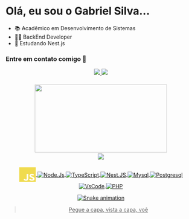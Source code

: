 # Olá, eu sou o Gabriel Silva...
  - 📚 Acadêmico em Desenvolvimento de Sistemas<br>
  - 🧑‍💻 BackEnd Developer
  - 🌱 Estudando Nest.js
### Entre em contato comigo 🔻
 <div align="center">
   <a href = "mailto:contato.gabrieljosesilva@gmail.com">
     <img src="https://img.shields.io/badge/Gmail-D14836?style=for-the-badge&logo=gmail&logoColor=white" target="_blank">
  </a>
   <a href="https://www.linkedin.com/in/gabriel-jose-silva/" target="_blank">
     <img src="https://img.shields.io/badge/-LinkedIn-%230077B5?style=for-the-badge&logo=linkedin&logoColor=white" target="_blank">
  </a> 

  </div>

###
<div align="center">
    <a href="https://www.codewars.com/users/gabriellgjs" target="_blank">
      <img   height="180em" width="350em" src="https://www.codewars.com/users/gabriellgjs/badges/large"/>
    </a>
</div>
<div align="center">
  <a href="https://github.com/gabriellgjs">
  <img height="180em" src="https://github-readme-stats.vercel.app/api?username=gabriellgjs&show_icons=true&theme=dracula"/>
</div>
  <div align="center">
  <a href="https://github.com/gabriellgjs">
  
</div>
  <div align="center" style="display: inline_block; "><br>
      <img align="center" alt="Js" height="40" width="45" src="https://raw.githubusercontent.com/devicons/devicon/master/icons/javascript/javascript-plain.svg">
      <img align="center" alt="Node.Js" height="40" width="45" src="https://cdn.jsdelivr.net/gh/devicons/devicon/icons/nodejs/nodejs-original.svg" />
      <img align="center" alt="TypeScript" height="40" width="45" src="https://cdn.jsdelivr.net/gh/devicons/devicon/icons/typescript/typescript-original.svg">
      <img align="center" alt="Nest.JS" height="40" width="45" src="https://cdn.jsdelivr.net/gh/devicons/devicon/icons/nestjs/nestjs-plain-wordmark.svg">  
      <img  align="center" alt="Mysql" height="40" width="45" src="https://cdn.jsdelivr.net/gh/devicons/devicon/icons/mysql/mysql-original.svg" />
      <img align="center" alt="Postgresql" height="40" width="45"src="https://cdn.jsdelivr.net/gh/devicons/devicon/icons/postgresql/postgresql-original-wordmark.svg" />
      <img align="center" alt="VsCode" height="40" width="45"  src="https://cdn.jsdelivr.net/gh/devicons/devicon/icons/vscode/vscode-original.svg">
      <img align="center" alt="PHP" height="40" width="45" src="https://cdn.jsdelivr.net/gh/devicons/devicon/icons/php/php-original.svg" />
    
   ![Snake animation](https://github.com/gabriel-gjs/gabriel-gjs/blob/output/github-contribution-grid-snake.svg)
        
</div>
   <div align="center">
      <blockquote>
         <p> Pegue a capa, vista a capa, voê </p>
      </blockquote>
    </div>


  

  
